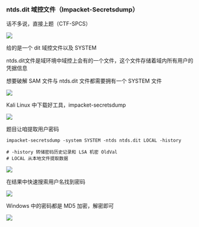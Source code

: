 ### ntds.dit 域控文件（Impacket-Secretsdump）

话不多说，直接上题（CTF-SPCS）

![](https://pic1.imgdb.cn/item/67951dcbd0e0a243d4f7f953.png)

给的是一个 dit 域控文件以及 SYSTEM

ntds.dit文件是域环境中域控上会有的一个文件，这个文件存储着域内所有用户的凭据信息

想要破解 SAM 文件与 ntds.dit 文件都需要拥有一个 SYSTEM 文件

![](https://pic1.imgdb.cn/item/67951d8dd0e0a243d4f7f94f.jpg)

Kali Linux 中下载好工具，impacket-secretsdump

![](https://pic1.imgdb.cn/item/67951ddcd0e0a243d4f7f955.jpg)

题目让咱提取用户密码

```shell
impacket-secretsdump -system SYSTEM -ntds ntds.dit LOCAL -history

# -history 转储密码历史记录和 LSA 机密 OldVal
# LOCAL 从本地文件提取数据
```

![](https://pic1.imgdb.cn/item/67951e20d0e0a243d4f7f957.jpg)

在结果中快速搜索用户名找到密码

![](https://pic1.imgdb.cn/item/67951e39d0e0a243d4f7f95d.jpg)

Windows 中的密码都是 MD5 加密，解密即可

![](https://pic1.imgdb.cn/item/67951e55d0e0a243d4f7f95e.jpg)

